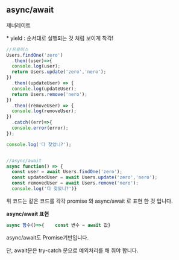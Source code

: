 ## async/await

제너레이트

\* yield : 순서대로 실행되는 것 처럼 보이게 착각!

```javascript
//프로미스
Users.findOne('zero')    
  .then((user)=>{        
  console.log(user);        
  return Users.update('zero','nero');    
})    
  .then((updateUser) => {        
  console.log(updateUser);        
  return Users.remove('nero');    
})     
  .then((removeUser) => {        
  console.log(removeUser);    
})    
  .catch((err)=>{        
  console.error(error);    
});

console.log('다 찾았니?'); 


//async/await
async function() => {    
  const user = await Users.findOne('zero');    
  const updatedUser = await Users.update('zero','nero');    
  const removedUser = await Users.remove('nero');    
  console.log('다 찾았니?')}
```

위 코드는 같은 코드를 각각 promise 와 async/await 로  표현 한 것 입니다.



**async/await 표현**

```javascript
async 함수()=>{    const 변수 = await 값}
```

async/await도 Promise기반입니다.

단, await문은 try-catch 문으로 예외처리를 해 줘야 합니다.
